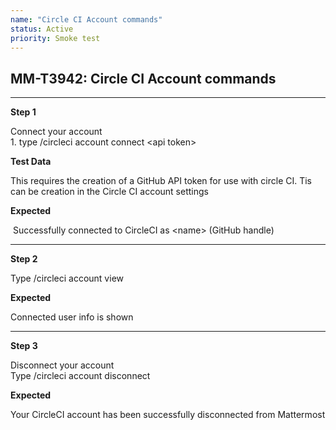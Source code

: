 ```yaml
---
name: "Circle CI Account commands"
status: Active
priority: Smoke test
---
```


## MM-T3942: Circle CI Account commands

---

**Step 1**

Connect your account\
1\. type /circleci account connect \<api token>

**Test Data**

This requires the creation of a GitHub API token for use with circle CI. Tis can be creation in the Circle CI account settings

**Expected**

 Successfully connected to CircleCI as \<name> (GitHub handle)

---

**Step 2**

Type /circleci account view

**Expected**

Connected user info is shown

---

**Step 3**

Disconnect your account\
Type /circleci account disconnect

**Expected**

Your CircleCI account has been successfully disconnected from Mattermost
